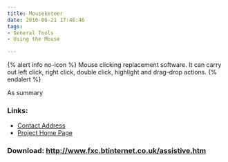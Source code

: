 ```yaml
---
title: Mouseketeer
date: 2016-06-21 17:46:46
tags: 
- General Tools
- Using the Mouse

---
```


{% alert info no-icon %}
Mouse clicking replacement software. It can carry out left click, right click, double click, highlight and drag-drop actions.
{% endalert %}

<!-- more -->

  
As summary

### Links:
- <a href="mailto:fxc@btinternet.com">Contact Address</a>
- <a href="http://www.fxc.btinternet.co.uk/assistive.htm">Project Home Page</a>

### Download: http://www.fxc.btinternet.co.uk/assistive.htm 